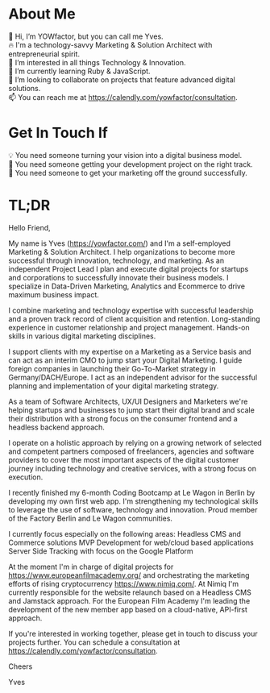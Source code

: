 # About Me

🤘 Hi, I’m YOWfactor, but you can call me Yves.  
🔥 I'm a technology-savvy Marketing & Solution Architect with entrepreneurial spirit.  
👀 I’m interested in all things Technology & Innovation.  
🌱 I’m currently learning Ruby & JavaScript.  
💞️ I’m looking to collaborate on projects that feature advanced digital solutions.  
📫 You can reach me at https://calendly.com/yowfactor/consultation.  

# Get In Touch If

💡 You need someone turning your vision into a digital business model.  
💾 You need someone getting your development project on the right track.  
🚀 You need someone to get your marketing off the ground successfully.  

# TL;DR

Hello Friend,

My name is Yves (https://yowfactor.com/) and I'm a self-employed Marketing & Solution Architect. I help organizations to become more successful through innovation, technology, and marketing. As an independent Project Lead I plan and execute digital projects for startups and corporations to successfully innovate their business models. I specialize in Data-Driven Marketing, Analytics and Ecommerce to drive maximum business impact.

I combine marketing and technology expertise with successful leadership and a proven track record of client acquisition and retention. Long-standing experience in customer relationship and project management. Hands-on skills in various digital marketing disciplines.

I support clients with my expertise on a Marketing as a Service basis and can act as an interim CMO to jump start your Digital Marketing. I guide foreign companies in launching their Go-To-Market strategy in Germany/DACH/Europe. I act as an independent advisor for the successful planning and implementation of your digital marketing strategy.

As a team of Software Architects, UX/UI Designers and Marketers we're helping startups and businesses to jump start their digital brand and scale their distribution with a strong focus on the consumer frontend and a headless backend approach.

I operate on a holistic approach by relying on a growing network of selected and competent partners composed of freelancers, agencies and software providers to cover the most important aspects of the digital customer journey including technology and creative services, with a strong focus on execution.

I recently finished my 6-month Coding Bootcamp at Le Wagon in Berlin by developing my own first web app. I'm strengthening my technological skills to leverage the use of software, technology and innovation. Proud member of the Factory Berlin and Le Wagon communities.

I currently focus especially on the following areas:
Headless CMS and Commerce solutions
MVP Development for web/cloud based applications
Server Side Tracking with focus on the Google Platform

At the moment I'm in charge of digital projects for https://www.europeanfilmacademy.org/ and orchestrating the marketing efforts of rising cryptocurrency https://www.nimiq.com/. At Nimiq I'm currently responsible for the website relaunch based on a Headless CMS and Jamstack approach. For the European Film Academy I'm leading the development of the new member app based on a cloud-native, API-first approach.

If you're interested in working together, please get in touch to discuss your projects further. You can schedule a consultation at https://calendly.com/yowfactor/consultation.

Cheers

Yves

<!---
YOWfactor/YOWfactor is a ✨ special ✨ repository because its `README.md` (this file) appears on your GitHub profile.
You can click the Preview link to take a look at your changes.
--->
